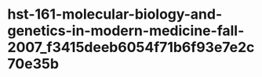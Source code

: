 # hst-161-molecular-biology-and-genetics-in-modern-medicine-fall-2007_f3415deeb6054f71b6f93e7e2c70e35b